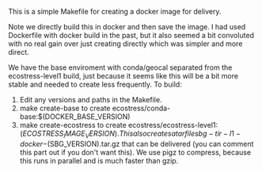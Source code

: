 This is a simple Makefile for creating a docker image for delivery.

Note we directly build this in docker and then save the image. I had used Dockerfile with
docker build in the past, but it also seemed a bit convoluted with no real gain over just
creating directly which was simpler and more direct.

We have the base enviroment with conda/geocal separated from the ecostress-level1 build, just
because it seems like this will be a bit more stable and needed to create less frequently.
To build:

1. Edit any versions and paths in the Makefile.
2. make create-base to create ecostress/conda-base:$(DOCKER_BASE_VERSION)
3. make create-ecostress to create ecostress/ecostress-level1:$(ECOSTRESS_IMAGE_VERSION). 
   This also creates
   a tar file sbg-tir-l1-docker-$(SBG_VERSION).tar.gz that can be delivered
   (you can comment this part out if you don't want this). We use pigz to compress, because
   this runs in parallel and is much faster than gzip.
   
